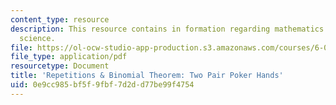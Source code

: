```yaml
---
content_type: resource
description: This resource contains in formation regarding mathematics for computer
  science.
file: https://ol-ocw-studio-app-production.s3.amazonaws.com/courses/6-042j-mathematics-for-computer-science-spring-2015/0e9cc985bf5f9fbf7d2dd77be99f4754_MIT6_042JS16_TwoPairPoker.pdf
file_type: application/pdf
resourcetype: Document
title: 'Repetitions & Binomial Theorem: Two Pair Poker Hands'
uid: 0e9cc985-bf5f-9fbf-7d2d-d77be99f4754
---
```


